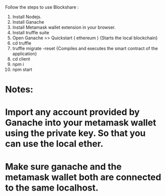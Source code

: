 Follow the steps to use Blockshare :

1.  Install Nodejs.
2.  Install Ganache
3.  Install Metamask wallet extension in your browser.
4.  Install truffle suite 
5.  Open Ganache >> Quickstart ( ethereum ) {Starts the local blockchain}
6.  cd truffle 
7.  truffle migrate -reset {Compiles and executes the smart contract of the application}
8.  cd client
9.  npm i
10. npm start
# Notes:
# Import any account provided by Ganache into your metamask wallet using the private key. So that you can use the local ether.
# Make sure ganache and the metamask wallet both are connected to the same localhost.